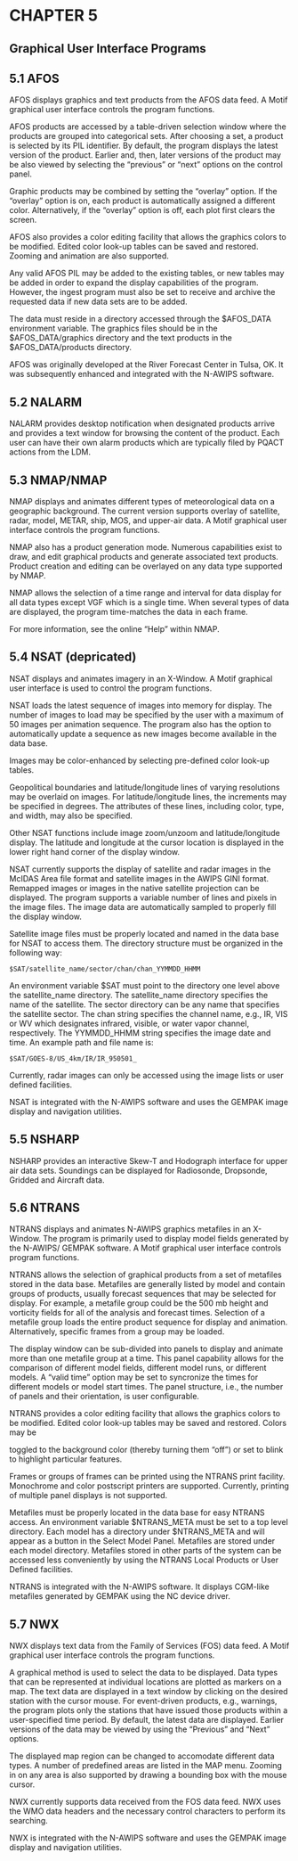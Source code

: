 # CHAPTER 5

## Graphical User Interface Programs

## 5.1 AFOS

AFOS displays graphics and text products from the AFOS data feed. A Motif graphical
user interface controls the program functions.

AFOS products are accessed by a table-driven selection window where the products are
grouped into categorical sets. After choosing a set, a product is selected by its PIL
identifier. By default, the program displays the latest version of the product. Earlier and,
then, later versions of the product may be also viewed by selecting the “previous” or
“next” options on the control panel.

Graphic products may be combined by setting the “overlay” option. If the “overlay”
option is on, each product is automatically assigned a different color. Alternatively, if
the “overlay” option is off, each plot first clears the screen.

AFOS also provides a color editing facility that allows the graphics colors to be
modified. Edited color look-up tables can be saved and restored. Zooming and
animation are also supported.

Any valid AFOS PIL may be added to the existing tables, or new tables may be added
in order to expand the display capabilities of the program. However, the ingest program
must also be set to receive and archive the requested data if new data sets are to be
added.

The data must reside in a directory accessed through the $AFOS_DATA environment
variable. The graphics files should be in the $AFOS_DATA/graphics directory and the
text products in the $AFOS_DATA/products directory.

AFOS was originally developed at the River Forecast Center in Tulsa, OK. It was
subsequently enhanced and integrated with the N-AWIPS software.

## 5.2 NALARM

NALARM provides desktop notification when designated products arrive and provides
a text window for browsing the content of the product. Each user can have their own
alarm products which are typically filed by PQACT actions from the LDM.


## 5.3 NMAP/NMAP

NMAP displays and animates different types of meteorological data on a geographic
background. The current version supports overlay of satellite, radar, model, METAR,
ship, MOS, and upper-air data. A Motif graphical user interface controls the program
functions.

NMAP also has a product generation mode. Numerous capabilities exist to draw, and
edit graphical products and generate associated text products. Product creation and
editing can be overlayed on any data type supported by NMAP.

NMAP allows the selection of a time range and interval for data display for all data
types except VGF which is a single time. When several types of data are displayed, the
program time-matches the data in each frame.

For more information, see the online “Help” within NMAP.

## 5.4 NSAT (depricated)

NSAT displays and animates imagery in an X-Window. A Motif graphical user
interface is used to control the program functions.

NSAT loads the latest sequence of images into memory for display. The number of
images to load may be specified by the user with a maximum of 50 images per
animation sequence. The program also has the option to automatically update a
sequence as new images become available in the data base.

Images may be color-enhanced by selecting pre-defined color look-up tables.

Geopolitical boundaries and latitude/longitude lines of varying resolutions may be
overlaid on images. For latitude/longitude lines, the increments may be specified in
degrees. The attributes of these lines, including color, type, and width, may also be
specified.

Other NSAT functions include image zoom/unzoom and latitude/longitude display.
The latitude and longitude at the cursor location is displayed in the lower right hand
corner of the display window.

NSAT currently supports the display of satellite and radar images in the McIDAS Area
file format and satellite images in the AWIPS GINI format. Remapped images or
images in the native satellite projection can be displayed. The program supports a
variable number of lines and pixels in the image files. The image data are automatically
sampled to properly fill the display window.

Satellite image files must be properly located and named in the data base for NSAT to
access them. The directory structure must be organized in the following way:


```
$SAT/satellite_name/sector/chan/chan_YYMMDD_HHMM
```
An environment variable $SAT must point to the directory one level above the
satellite_name directory. The satellite_name directory specifies the name of the
satellite. The sector directory can be any name that specifies the satellite sector. The
chan string specifies the channel name, e.g., IR, VIS or WV which designates infrared,
visible, or water vapor channel, respectively. The YYMMDD_HHMM string specifies
the image date and time. An example path and file name is:

```
$SAT/GOES-8/US_4km/IR/IR_950501_
```
Currently, radar images can only be accessed using the image lists or user defined
facilities.

NSAT is integrated with the N-AWIPS software and uses the GEMPAK image display
and navigation utilities.

## 5.5 NSHARP

NSHARP provides an interactive Skew-T and Hodograph interface for upper air data
sets. Soundings can be displayed for Radiosonde, Dropsonde, Gridded and Aircraft
data.

## 5.6 NTRANS

NTRANS displays and animates N-AWIPS graphics metafiles in an X-Window. The
program is primarily used to display model fields generated by the N-AWIPS/
GEMPAK software. A Motif graphical user interface controls program functions.

NTRANS allows the selection of graphical products from a set of metafiles stored in
the data base. Metafiles are generally listed by model and contain groups of products,
usually forecast sequences that may be selected for display. For example, a metafile
group could be the 500 mb height and vorticity fields for all of the analysis and forecast
times. Selection of a metafile group loads the entire product sequence for display and
animation. Alternatively, specific frames from a group may be loaded.

The display window can be sub-divided into panels to display and animate more than
one metafile group at a time. This panel capability allows for the comparison of
different model fields, different model runs, or different models. A “valid time” option
may be set to syncronize the times for different models or model start times. The panel
structure, i.e., the number of panels and their orientation, is user configurable.

NTRANS provides a color editing facility that allows the graphics colors to be
modified. Edited color look-up tables may be saved and restored. Colors may be


toggled to the background color (thereby turning them “off”) or set to blink to highlight
particular features.

Frames or groups of frames can be printed using the NTRANS print facility.
Monochrome and color postscript printers are supported. Currently, printing of
multiple panel displays is not supported.

Metafiles must be properly located in the data base for easy NTRANS access. An
environment variable $NTRANS_META must be set to a top level directory. Each
model has a directory under $NTRANS_META and will appear as a button in the
Select Model Panel. Metafiles are stored under each model directory. Metafiles stored
in other parts of the system can be accessed less conveniently by using the NTRANS
Local Products or User Defined facilities.

NTRANS is integrated with the N-AWIPS software. It displays CGM-like metafiles
generated by GEMPAK using the NC device driver.

## 5.7 NWX

NWX displays text data from the Family of Services (FOS) data feed. A Motif
graphical user interface controls the program functions.

A graphical method is used to select the data to be displayed. Data types that can be
represented at individual locations are plotted as markers on a map. The text data are
displayed in a text window by clicking on the desired station with the cursor mouse. For
event-driven products, e.g., warnings, the program plots only the stations that have
issued those products within a user-specified time period. By default, the latest data are
displayed. Earlier versions of the data may be viewed by using the “Previous” and
“Next” options.

The displayed map region can be changed to accomodate different data types. A
number of predefined areas are listed in the MAP menu. Zooming in on any area is also
supported by drawing a bounding box with the mouse cursor.

NWX currently supports data received from the FOS data feed. NWX uses the WMO
data headers and the necessary control characters to perform its searching.

NWX is integrated with the N-AWIPS software and uses the GEMPAK image display
and navigation utilities.


